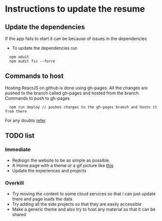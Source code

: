 # Instructions to update the resume

## Update the dependencies
If the app fails to start it can be because of issues in the dependencies
* To update the dependencies run
~~~
  npm aduit
  npm audit fix --force
~~~

## Commands to host
Hosting ReactJS on github is done using gh-pages. All the changes are pushed to the branch called gh-pages and hosted from the branch.
Commands to push to gh-pages

~~~
  npm run deploy // pushes changes to the gh-pages branch and hosts it from there
~~~

For any doubts [refer](https://medium.com/the-andela-way/how-to-deploy-your-react-application-to-github-pages-in-less-than-5-minutes-8c5f665a2d2a)

## TODO list
### Immediate
* Redisign the website to be as simple as possible.
* A Home page with a theme or a gif picture like [this](https://christopher.su/)
* Update the experiences and projects
### Overkill
* Try moving the content to some cloud services so that I can just update there and page loads the data
* Try adding all the side projects so that they are easily accessible
* Make a generic theme and also try to host any material so that it can be shared
